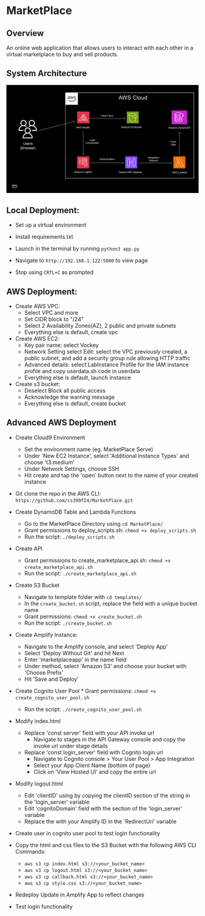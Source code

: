 # MarketPlace
## Overview
An online web application that allows users to interact with each other in a virtual marketplace to buy and sell products.

## System Architecture
![System Diagram](https://github.com/cs399f24/MarketPlace/blob/main/MarketPlaceProjectArchitecture.png)

## Local Deployment:

* Set up a virtual environment

* Install requirements.txt

* Launch in the terminal by running `python3 app.py`

* Navigate to `http://192.168.1.122:5000` to view page

* Stop using `CRTL+C` as prompted

## AWS Deployment:

* Create AWS VPC:
     * Select VPC and more
     * Set CIDR block to "<generated-IP>/24"
     * Select 2 Availability Zones(AZ), 2 public and private subnets
     * Everything else is default, create vpc
* Create AWS EC2:
     * Key pair name: select Vockey
     * Network Setting select Edit: select the VPC previously created, a public subnet, and add a security group rule allowing HTTP traffic
     * Advanced details: select LabInstance Profile for the IAM instance profile and copy userdata.sh code in userdata
     * Everything else is default, launch instance
* Create s3 bucket:
     * Deselect Block all public access
     * Acknowledge the warning message
     * Everything else is default, create bucket

## Advanced AWS Deployment

* Create Cloud9 Environment
     * Set the environment name (eg. MarketPlace Serve)
     * Under 'New EC2 Instance', select 'Additional Instance Types' and choose 't3.medium'
     * Under Network Settings, choose SSH
     * Hit create and tap the 'open' button next to the name of your created instance

* Git clone the repo in the AWS CLI: `https://github.com/cs399f24/MarketPlace.git`

* Create DynamoDB Table and Lambda Functions
     * Go to the MarketPlace Directory using `cd MarketPlace/`
     * Grant permissions to deploy_scripts.sh: `chmod +x deploy_scripts.sh`
     * Run the script: `./deploy_scripts.sh`

* Create API 
     * Grant permissions to create_marketplace_api.sh: `chmod +x create_marketplace_api.sh`
     * Run the script: `./create_marketplace_api.sh`

* Create S3 Bucket
     * Navigate to template folder with `cd templates/`
     * In the `create_bucket.sh` script, replace the <bucket-name> field with a unique bucket name
     * Grant permissions: `chmod +x create_bucket.sh`
     * Run the script: `./create_bucket.sh`

* Create Amplify Instance: 
     * Navigate to the Amplify console, and select 'Deploy App'
     * Select 'Deploy Without Git' and hit Next
     * Enter 'marketplaceapp' in the name field
     * Under method, select 'Amazon S3' and choose your bucket with 'Choose Prefix'
     * Hit 'Save and Deploy'

* Create Cognito User Pool
      * Grant permissions: `chmod +x create_cognito_user_pool.sh`
     * Run the script: `./create_cognito_user_pool.sh`

* Modify index.html
     * Replace 'const server' field with your API invoke url
          * Navigate to stages in the API Gateway console and copy the invoke url under stage details
     * Replace 'const login_server' field with Cognito login url
          * Navigate to Cognito console > Your User Pool > App Integration
          * Select your App Client Name (bottom of page)
          * Click on 'View Hosted UI' and copy the entire url

* Modify logout.html
     * Edit 'clientID' using by copying the clientID section of the string in the 'login_server' variable
     * Edit 'cognitoDomain' field with the section of the 'login_server' variable
     * Replace the <amplify-id> with your Amplify ID in the 'RedirectUri' variable

* Create user in cognito user pool to test login functionality

* Copy the html and css files to the S3 Bucket with the following AWS CLI Commands: 
     * `aws s3 cp index.html s3://<your_bucket_name>`
     * `aws s3 cp logout.html s3://<your_bucket_name>`
     * `aws s3 cp callback.html s3://<your_bucket_name>`
     * `aws s3 cp style.css s3://<your_bucket_name>`

* Redeploy Update in Amplify App to reflect changes

* Test login functionality
